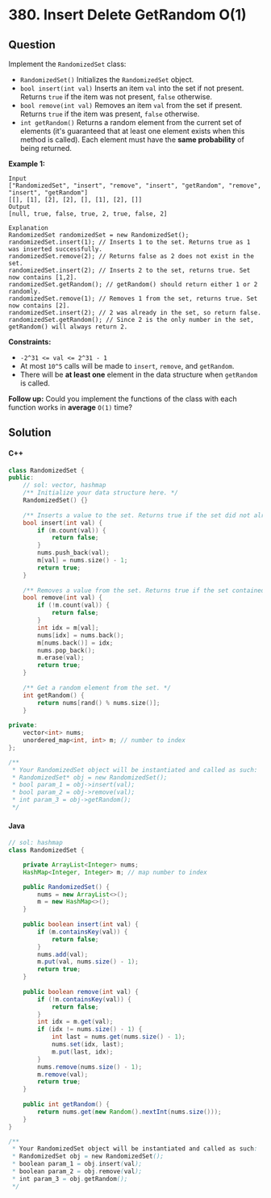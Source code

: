 # 380. Insert Delete GetRandom O(1)

## Question

Implement the `RandomizedSet` class:

* `RandomizedSet()` Initializes the `RandomizedSet` object.
* `bool insert(int val)` Inserts an item `val` into the set if not present. Returns `true` if the item was not present, `false` otherwise.
* `bool remove(int val)` Removes an item `val` from the set if present. Returns `true` if the item was present, `false` otherwise.
* `int getRandom()` Returns a random element from the current set of elements (it's guaranteed that at least one element exists when this method is called). Each element must have the **same probability** of being returned.

**Example 1:**

```
Input
["RandomizedSet", "insert", "remove", "insert", "getRandom", "remove", "insert", "getRandom"]
[[], [1], [2], [2], [], [1], [2], []]
Output
[null, true, false, true, 2, true, false, 2]

Explanation
RandomizedSet randomizedSet = new RandomizedSet();
randomizedSet.insert(1); // Inserts 1 to the set. Returns true as 1 was inserted successfully.
randomizedSet.remove(2); // Returns false as 2 does not exist in the set.
randomizedSet.insert(2); // Inserts 2 to the set, returns true. Set now contains [1,2].
randomizedSet.getRandom(); // getRandom() should return either 1 or 2 randomly.
randomizedSet.remove(1); // Removes 1 from the set, returns true. Set now contains [2].
randomizedSet.insert(2); // 2 was already in the set, so return false.
randomizedSet.getRandom(); // Since 2 is the only number in the set, getRandom() will always return 2.
```

**Constraints:**

* `-2^31 <= val <= 2^31 - 1`
* At most `10^5` calls will be made to `insert`, `remove`, and `getRandom`.
* There will be **at least one** element in the data structure when `getRandom` is called.

**Follow up:** Could you implement the functions of the class with each function works in **average** `O(1)` time?

## Solution

#### C++

```cpp
class RandomizedSet {
public:
    // sol: vector, hashmap
    /** Initialize your data structure here. */
    RandomizedSet() {}
    
    /** Inserts a value to the set. Returns true if the set did not already contain the specified element. */
    bool insert(int val) {
        if (m.count(val)) {
            return false;
        }
        nums.push_back(val);
        m[val] = nums.size() - 1;
        return true;
    }
    
    /** Removes a value from the set. Returns true if the set contained the specified element. */
    bool remove(int val) {
        if (!m.count(val)) {
            return false;
        }
        int idx = m[val];
        nums[idx] = nums.back();
        m[nums.back()] = idx;
        nums.pop_back();
        m.erase(val);
        return true;
    }
    
    /** Get a random element from the set. */
    int getRandom() {
        return nums[rand() % nums.size()];
    }
    
private:
    vector<int> nums;
    unordered_map<int, int> m; // number to index
};

/**
 * Your RandomizedSet object will be instantiated and called as such:
 * RandomizedSet* obj = new RandomizedSet();
 * bool param_1 = obj->insert(val);
 * bool param_2 = obj->remove(val);
 * int param_3 = obj->getRandom();
 */
```

#### Java

```java
// sol: hashmap
class RandomizedSet {

    private ArrayList<Integer> nums;
    HashMap<Integer, Integer> m; // map number to index

    public RandomizedSet() {
        nums = new ArrayList<>();
        m = new HashMap<>();
    }
    
    public boolean insert(int val) {
        if (m.containsKey(val)) {
            return false;
        }
        nums.add(val);
        m.put(val, nums.size() - 1);
        return true;
    }
    
    public boolean remove(int val) {
        if (!m.containsKey(val)) {
            return false;
        }
        int idx = m.get(val);
        if (idx != nums.size() - 1) {
            int last = nums.get(nums.size() - 1);
            nums.set(idx, last);
            m.put(last, idx);
        }
        nums.remove(nums.size() - 1);
        m.remove(val);
        return true;
    }
    
    public int getRandom() {
        return nums.get(new Random().nextInt(nums.size()));
    }
}

/**
 * Your RandomizedSet object will be instantiated and called as such:
 * RandomizedSet obj = new RandomizedSet();
 * boolean param_1 = obj.insert(val);
 * boolean param_2 = obj.remove(val);
 * int param_3 = obj.getRandom();
 */
```
